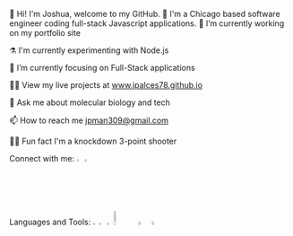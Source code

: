 👋 Hi! I'm Joshua, welcome to my GitHub. 📂
I'm a Chicago based software engineer coding full-stack Javascript applications.
🚧 I’m currently working on my portfolio site

⚗️ I'm currently experimenting with Node.js

🎯 I’m currently focusing on Full-Stack applications

👩‍💻 View my live projects at www.jpalces78.github.io

💬 Ask me about molecular biology and tech

📫 How to reach me jpman309@gmail.com

👩‍🍳 Fun fact I'm a knockdown 3-point shooter

Connect with me:
<a href="https://www.linkedin.com/in/jpalces78/"><img src="https://upload.wikimedia.org/wikipedia/commons/c/ca/LinkedIn_logo_initials.png" alt="linkedin" height="auto" width="2%"></a> <a href="https://twitter.com/Tuenchi_Fisher"><img src="https://upload.wikimedia.org/wikipedia/commons/4/4f/Twitter-logo.svg" alt="twitter" height="auto" width="2%"></a>

Languages and Tools:
<img href="https://en.wikipedia.org/wiki/CSS" src="https://upload.wikimedia.org/wikipedia/commons/thumb/d/d5/CSS3_logo_and_wordmark.svg/1200px-CSS3_logo_and_wordmark.svg.png" alt="css3" height="auto" width="1.5%"> <img src="https://upload.wikimedia.org/wikipedia/commons/6/61/HTML5_logo_and_wordmark.svg" alt="css3" height="auto" width="2%"> <img src="https://upload.wikimedia.org/wikipedia/commons/6/6a/JavaScript-logo.png" alt="javascript" height="auto" width="1.5%"> <img src="https://upload.wikimedia.org/wikipedia/commons/9/93/MongoDB_Logo.svg" alt="mongodb" height="auto" width="8%"> <img src="https://upload.wikimedia.org/wikipedia/commons/d/d9/Node.js_logo.svg" alt="nodejs" height="auto" width="4%"> <img src="https://www.seekpng.com/png/full/80-803597_io-is-compatible-with-all-javascript-frameworks-and.png" alt="reactjs" height="auto" width="4%"> 

<!---
jpalces78/jpalces78 is a ✨ special ✨ repository because its `README.md` (this file) appears on your GitHub profile.
You can click the Preview link to take a look at your changes.
--->
